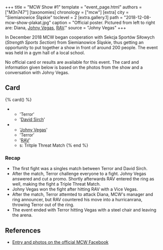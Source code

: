 +++
title = "MCW Show #1"
template = "event_page.html"
authors = ["M3n747"]
[taxonomies]
chronology = ["mcw"]
[extra]
city = "Siemianowice Śląskie"
toclevel = 2
[extra.gallery.1]
path = "2018-12-08-mcw-show-plakat.jpg"
caption = "Official poster. Pictured from left to right are: Diana, [Johny Vegas](@/w/johny-vegas.md), [RAV](@/w/rav.md)."
source = "Johny Vegas"
+++

In December 2018 MCW began cooperation with Sekcja Sportów Siłowych (_Strength Sports Section_) from Siemianowice Śląskie, thus getting an opportunity to put together a show in front of around 200 people. The event was held in a gym hall of a local school.

No official card or results are available for this event. The card and information given below is based on the photos from the show and a conversation with Johny Vegas.

## Card

{% card() %}
- - 'Terror'
  - '[David Sirch](@/w/sinister.md)'
- - '[Johny Vegas](@/w/johny-vegas.md)'
  - 'Terror'
  - '[RAV](@/w/rav.md)'
  - s: Tritple Threat Match
{% end %}

### Recap

* The first fight was a singles match between Terror and David Sirch.
* After the match, Terror challenge everyone to a fight. Johny Vegas answered and cut a promo. Shortly afterwards RAV entered the ring as well, making the fight a Triple Threat Match.
* Johny Vegas won the fight after hitting RAV with a Vice Vegas.
* After the match, Terror attemted to attack Diana, MCW's manager and ring announcer, but RAV countered his move into a hurricanrana, throwing Terror out of the ring.
* The event ended with Terror hitting Vegas with a steel chair and leaving the arena.

## References

* [Entry and photos on the official MCW Facebook](https://www.facebook.com/minecitywrestling/posts/pfbid0q7kBtG6LBat5ecqDqCqQsxGHtrvk9vEhc44FvBcwSwTSPfJJcUkbhjrjYzZt8tK3l)
